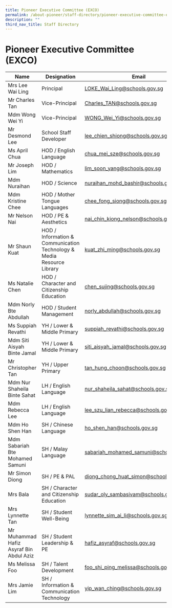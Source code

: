 ```yaml
---
title: Pioneer Executive Committee (EXCO)
permalink: /about-pioneer/staff-directory/pioneer-executive-committee-exco/
description: ""
third_nav_title: Staff Directory
---
```

# Pioneer Executive Committee (EXCO)

| Name                             | Designation                                                           | Email                                    |
|--|--|--|
| Mrs Lee Wai Ling                 | Principal                                                             | LOKE_Wai_Ling@schools.gov.sg             |
| Mr Charles Tan                   | Vice-Principal                                                        | Charles_TAN@schools.gov.sg               |
| Mdm Wong Wei Yi                  | Vice-Principal                                                        | WONG_Wei_Yi@schools.gov.sg               |
| Mr Desmond Lee                   | School Staff Developer                                                | lee_chien_shiong@schools.gov.sg          |
| Ms April Chua                    | HOD / English Language                                                | chua_mei_sze@schools.gov.sg              |
| Mr Joseph Lim                    | HOD / Mathematics                                                     | lim_soon_yang@schools.gov.sg             |
| Mdm Nuraihan            | HOD / Science                                         | 	nuraihan_mohd_bashir@schools.gov.sg      |
| Mdm Kristine Chee                | HOD / Mother Tongue Languages                                         | chee_fong_siong@schools.gov.sg           |
| Mr Nelson Nai                    | HOD / PE & Aesthetics                                                 | nai_chin_kiong_nelson@schools.gov.sg     |
| Mr Shaun Kuat                    | HOD / Information & Communication Technology & Media Resource Library | kuat_zhi_ming@schools.gov.sg             |
| Ms Natalie Chen                  | HOD / Character and Citizenship Education                             | chen_sujing@schools.gov.sg               |
| Mdm Norly Bte Abdullah           | HOD / Student Management                                              | norly_abdullah@schools.gov.sg            |
| Ms Suppiah Revathi               | YH / Lower & Middle Primary                                           | suppiah_revathi@schools.gov.sg           |
| Mdm Siti Aisyah Binte Jamal      | YH / Lower & Middle Primary                                           | siti_aisyah_jamal@schools.gov.sg         |
| Mr Christopher Tan               | YH / Upper Primary                                                    | tan_hung_choon@schools.gov.sg            |
| Mdm Nur Shaheila Binte Sahat     | LH / English Language                                                 | nur_shaheila_sahat@schools.gov.sg        |
| Mdm Rebecca Lee                  | LH / English Language                                                 | lee_szu_lian_rebecca@schools.gov.sg      |
| Mdm Ho Shen Han                  | SH / Chinese Language                                                 | ho_shen_han@schools.gov.sg               |
| Mdm Sabariah Bte Mohamed Samuni  | SH / Malay Language                                                   | sabariah_mohamed_samuni@schools.gov.sg   |
| Mr Simon Diong                   | SH / PE & PAL                                                         | diong_chong_huat_simon@schools.gov.sg    |
| Mrs Bala                         | SH / Character and Citizenship Education                              | sudar_oly_sambasivam@schools.gov.sg      |
| Mrs Lynnette Tan                 | SH / Student Well-Being                                               | lynnette_sim_ai_li@schools.gov.sg        |
| Mr Muhammad Hafiz Asyraf Bin Abdul Aziz | SH / Student Leadership & PE                                         | hafiz_asyraf@schools.gov.sg |
| Ms Melissa Foo                   | SH / Talent Development                                               | foo_shi_ping_melissa@schools.gov.sg      |
| Mrs Jamie Lim                    | SH / Information & Communication Technology                           | yip_wan_ching@schools.gov.sg             |